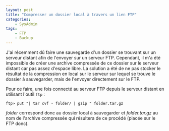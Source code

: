 ```yaml
---
layout: post
title: "Compresser un dossier local à travers un lien FTP"
categories:
    - SysAdmin
tags:
    - FTP
    - Backup
---
```

J'ai récemment dû faire une sauvegarde d'un dossier se trouvant sur un serveur distant afin de l'envoyer sur un serveur FTP. Cependant, il m'a été impossible de créer une archive compressée de ce dossier sur le serveur distant car pas assez d'espace libre. La solution a été de ne pas stocker le résultat de la compression en local sur le serveur sur lequel se trouve le dossier à sauvegarder, mais de l'envoyer directement sur le FTP.

Pour ce faire, une fois connecté au serveur FTP depuis le serveur distant en utilisant l'outil `ftp` :

    ftp> put "| tar cvf - folder/ | gzip " folder.tar.gz

*folder* correspond donc au dossier local à sauvegarder et *folder.tar.gz* au nom de l'archive compressée qui résultera de ce procédé (placée sur le FTP donc).
